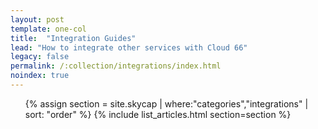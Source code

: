 ```yaml
---
layout: post
template: one-col
title:  "Integration Guides"
lead: "How to integrate other services with Cloud 66"
legacy: false
permalink: /:collection/integrations/index.html
noindex: true
---
```


<div class="Toc Toc--howto">
      <ul>
    {% assign section = site.skycap | where:"categories","integrations" | sort: "order" %}
    {% include list_articles.html section=section %}
    </ul>
</div><!--/.Toc-->
